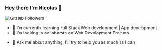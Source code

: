 ### Hey there I'm Nicolas 🤘

![GitHub Followers](https://img.shields.io/github/followers/nicaraujo?label=Follow&style=social)

<!-- - 🔭 I’m currently working on ... -->
- 🌱 I’m currently learning Full Stack Web development | App development
- 👯 I’m looking to collaborate on Web Development Projects
<!-- - 🤔 I’m looking for help with ... -->
- 💬 Ask me about anything, I'll try to help you as much as I can
<!-- - 📫 How to reach me: ... -->
<!-- - 😄 Pronouns: ...
- ⚡ Fun fact: ...
-->
